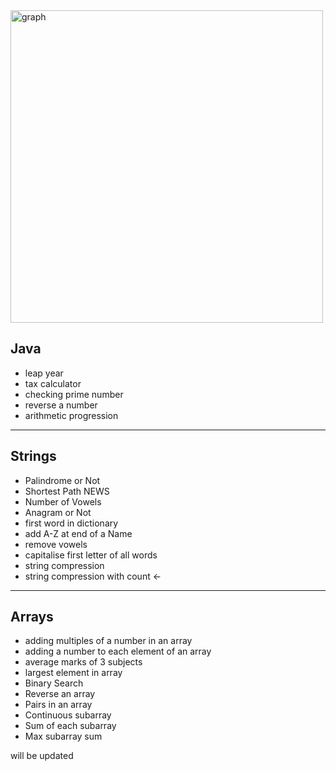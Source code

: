 <img src="https://i.ibb.co/n7FKnQY/1.png" alt="graph" width="500">

<h2>Java</h2>
<ul>
    <li>leap year</li> 
    <li>tax calculator</li>
    <li>checking prime number</li>
    <li>reverse a number</li>
    <li>arithmetic progression</li>
</ul>

<hr>

<h2>Strings</h2>
<ul>
    <li>Palindrome or Not</li>
    <li>Shortest Path NEWS</li>
    <li>Number of Vowels</li>
    <li>Anagram or Not</li>
    <li>first word in dictionary</li>
    <li>add A-Z at end of a Name</li>
    <li>remove vowels</li>
    <li>capitalise first letter of all words</li>
    <li>string compression </li>
    <li>string compression with count  ←</li>
</ul>

<hr>

<h2>Arrays</h2>
<ul>
    <li>adding multiples of a number in an array</li>
    <li>adding a number to each element of an array</li>
    <li>average marks of 3 subjects</li>
    <li>largest element in array</li>
    <li>Binary Search</li>
    <li>Reverse an array</li>
    <li>Pairs in an array</li>
    <li>Continuous subarray</li>
    <li>Sum of each subarray</li>
    <li>Max subarray sum</li>
</ul>
<p>will be updated</p>
